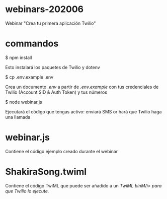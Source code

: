 # webinars-202006
Webinar "Crea tu primera aplicación Twilio"

# commandos

$ npm install

Esto instalará los paquetes de Twilio y dotenv

$ cp .env.example .env

Crea un documento <i>.env</i> a partir de <i>.env.example</i> con tus credenciales de Twilio (Account SID & Auth Token) y tus números

$ node webinar.js

Ejecutará el código que tengas activo: enviará SMS or hará que Twilio haga una llamada


# webinar.js

Contiene el código ejemplo creado durante el webinar


# ShakiraSong.twiml

Contiene el código TwiML que puede ser añadido a un <i>TwiML binM/i> para que Twilio lo ejecute.